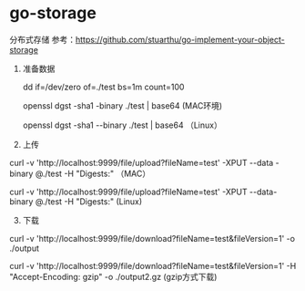 # go-storage
分布式存储
参考：https://github.com/stuarthu/go-implement-your-object-storage

1. 准备数据

    dd if=/dev/zero of=./test bs=1m count=100
  
    openssl dgst -sha1 -binary ./test | base64 (MAC环境)
  
    openssl dgst -sha1 --binary ./test | base64 （Linux）

2. 上传

  curl -v 'http://localhost:9999/file/upload?fileName=test' -XPUT --data -binary @./test -H "Digests:" （MAC）
  
  curl -v 'http://localhost:9999/file/upload?fileName=test' -XPUT --data-binary @./test -H "Digests:" (Linux)
  
3. 下载
  
  curl -v 'http://localhost:9999/file/download?fileName=test&fileVersion=1' -o ./output
  
  curl -v 'http://localhost:9999/file/download?fileName=test&fileVersion=1' -H "Accept-Encoding: gzip" -o ./output2.gz (gzip方式下载)
  
